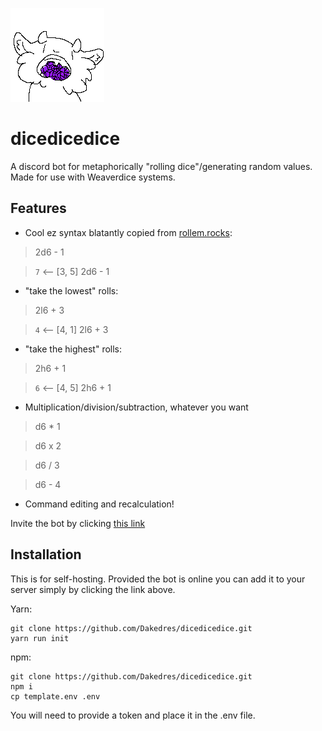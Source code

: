 ![an image of the eater](./assets/eater-transparent.png)
# dicedicedice

A discord bot for metaphorically "rolling dice"/generating random values. Made for use with Weaverdice systems.

## Features
- Cool ez syntax blatantly copied from [rollem.rocks](https://rollem.rocks):
> 2d6 - 1

> ` 7 ` ⟵ [3, 5] 2d6 - 1
- "take the lowest" rolls:
> 2l6 + 3

> ` 4 ` ⟵ [4, 1] 2l6 + 3
- "take the highest" rolls:
> 2h6 + 1

> ` 6 ` ⟵ [4, 5] 2h6 + 1
- Multiplication/division/subtraction, whatever you want
> d6 * 1

> d6 x 2

> d6 / 3

> d6 - 4
- Command editing and recalculation!


Invite the bot by clicking [this link](https://discord.com/oauth2/authorize?client_id=1108595011026686002&permissions=3072&scope=bot)

## Installation

This is for self-hosting. Provided the bot is online you can add it to your server simply by clicking the link above.

Yarn:
```
git clone https://github.com/Dakedres/dicedicedice.git
yarn run init
```
npm:
```
git clone https://github.com/Dakedres/dicedicedice.git
npm i
cp template.env .env
```


You will need to provide a token and place it in the .env file.